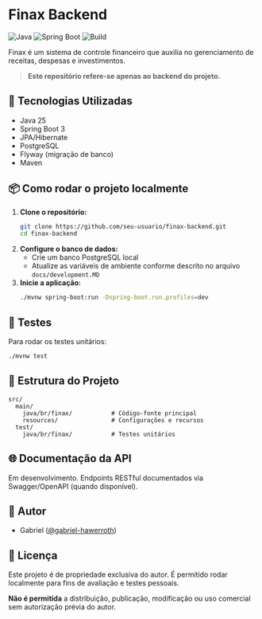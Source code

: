 # Finax Backend

![Java](https://img.shields.io/badge/Java-25-blue?logo=java)
![Spring Boot](https://img.shields.io/badge/Spring%20Boot-3.5-brightgreen?logo=springboot)
![Build](https://img.shields.io/badge/build-passing-brightgreen)

Finax é um sistema de controle financeiro que auxilia no gerenciamento de receitas, despesas e investimentos.

> **Este repositório refere-se apenas ao backend do projeto.**

## 🚀 Tecnologias Utilizadas

- Java 25
- Spring Boot 3
- JPA/Hibernate
- PostgreSQL
- Flyway (migração de banco)
- Maven

## 📦 Como rodar o projeto localmente

1. **Clone o repositório:**
   ```bash
   git clone https://github.com/seu-usuario/finax-backend.git
   cd finax-backend
   ```
2. **Configure o banco de dados:**
   - Crie um banco PostgreSQL local
   - Atualize as variáveis de ambiente conforme descrito no arquivo `docs/development.MD`
3. **Inicie a aplicação:**
   ```bash
   ./mvnw spring-boot:run -Dspring-boot.run.profiles=dev
   ```

## 🧪 Testes

Para rodar os testes unitários:

```bash
./mvnw test
```

## 📁 Estrutura do Projeto

```
src/
  main/
    java/br/finax/           # Código-fonte principal
    resources/               # Configurações e recursos
  test/
    java/br/finax/           # Testes unitários
```

## 🌐 Documentação da API

Em desenvolvimento. Endpoints RESTful documentados via Swagger/OpenAPI (quando disponível).

## 👤 Autor

- Gabriel ([@gabriel-hawerroth](https://github.com/gabriel-hawerroth))

## 📄 Licença

Este projeto é de propriedade exclusiva do autor. É permitido rodar localmente para fins de avaliação e testes pessoais.

**Não é permitida** a distribuição, publicação, modificação ou uso comercial sem autorização prévia do autor.
